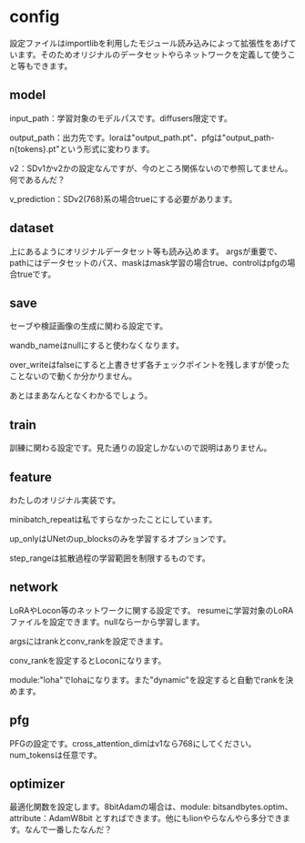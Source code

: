 # config
設定ファイルはimportlibを利用したモジュール読み込みによって拡張性をあげています。そのためオリジナルのデータセットやらネットワークを定義して使うこと等もできます。

## model
input_path：学習対象のモデルパスです。diffusers限定です。

output_path：出力先です。loraは"output_path.pt"、pfgは"output_path-n{tokens}.pt"という形式に変わります。

v2：SDv1かv2かの設定なんですが、今のところ関係ないので参照してません。何であるんだ？

v_prediction：SDv2(768)系の場合trueにする必要があります。

## dataset
上にあるようにオリジナルデータセット等も読み込めます。
argsが重要で、pathにはデータセットのパス、maskはmask学習の場合true、controlはpfgの場合trueです。

## save
セーブや検証画像の生成に関わる設定です。

wandb_nameはnullにすると使わなくなります。

over_writeはfalseにすると上書きせず各チェックポイントを残しますが使ったことないので動くか分かりません。

あとはまあなんとなくわかるでしょう。

## train
訓練に関わる設定です。見た通りの設定しかないので説明はありません。

## feature
わたしのオリジナル実装です。

minibatch_repeatは私ですらなかったことにしています。

up_onlyはUNetのup_blocksのみを学習するオプションです。

step_rangeは拡散過程の学習範囲を制限するものです。

## network
LoRAやLocon等のネットワークに関する設定です。
resumeに学習対象のLoRAファイルを設定できます。nullなら一から学習します。

argsにはrankとconv_rankを設定できます。

conv_rankを設定するとLoconになります。

module:"loha"でlohaになります。また"dynamic"を設定すると自動でrankを決めます。

## pfg
PFGの設定です。cross_attention_dimはv1なら768にしてください。num_tokensは任意です。

## optimizer
最適化関数を設定します。8bitAdamの場合は、module: bitsandbytes.optim、attribute：AdamW8bit とすればできます。他にもlionやらなんやら多分できます。なんで一番したなんだ？

